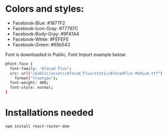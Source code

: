 # Colors and styles:

- Facebook-Blue: #1877F2
- Facebook-Icon-Gray: #77797C
- Facebook-Body-Gray: #9FA1A4
- Facebook-White: #FEFEFE
- Facebook-Green: #65b543

Font is downloaded in Public. Font Import example below:

```sh
@font-face {
  font-family: "Afacad Flux";
  src: url("/public/assets/Afacad_Flux/static/AfacadFlux-Medium.ttf")
    format("truetype");
  font-weight: 400;
  font-style: normal;
}
```

# Installations needed

```sh
npm install react-router-dom
```
